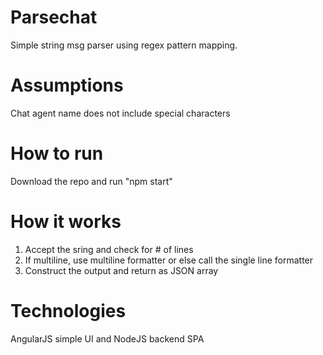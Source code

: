 # Parsechat
Simple string msg parser using regex pattern mapping.

# Assumptions
Chat agent name does not include special characters

# How to run
Download the repo and run "npm start"

# How it works
1) Accept the sring and check for # of lines
2) If multiline, use multiline formatter or else call the single line formatter
3) Construct the output and return as JSON array


# Technologies
  AngularJS simple UI and NodeJS backend
  SPA
